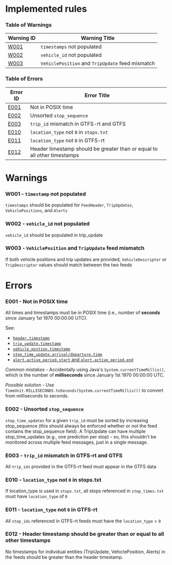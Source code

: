 # Implemented rules

### Table of Warnings

| Warning ID    | Warning Title             |
|---------------|---------------------------|
| [W001](#W001) | `timestamps` not populated
| [W002](#W002) | `vehicle_id` not populated
| [W003](#W003) | `VehiclePosition` and `TripUpdate` feed mismatch


### Table of Errors

| Error ID      | Error Title         |
|---------------|---------------------------|
| [E001](#E001) | Not in POSIX time
| [E002](#E002) | Unsorted `stop_sequence`
| [E003](#E003) | `trip_id` mismatch in GTFS-rt and GTFS
| [E010](#E010) | `location_type` not `0` in `stops.txt`
| [E011](#E011) | `location_type` not `0` in GTFS-rt
| [E012](#E012) | Header timestamp should be greater than or equal to all other timestamps

# Warnings

<a name="W001"/>

### W001 - `timestamp` not populated

`timestamps` should be populated for `FeedHeader`, `TripUpdates`, `VehiclePositions`, and `Alerts`

<a name="W002"/>

### W002 - `vehicle_id` not populated

`vehicle_id` should be populated in trip_update

<a name="W003"/>

### W003 - `VehiclePosition` and `TripUpdate` feed mismatch

If both vehicle positions and trip updates are provided, `VehicleDescriptor` or `TripDescriptor` values should match between the two feeds

# Errors

<a name="E001"/>

### E001 - Not in POSIX time

All times and timestamps must be in POSIX time (i.e., number of **seconds** since January 1st 1970 00:00:00 UTC).

See:
* [`header.timestamp`](https://github.com/google/transit/blob/master/gtfs-realtime/spec/en/reference.md#message-feedheader)
* [`trip_update.timestamp`](https://github.com/google/transit/blob/master/gtfs-realtime/spec/en/reference.md#message-tripupdate)
* [`vehicle_postion.timestamp`](https://github.com/google/transit/blob/master/gtfs-realtime/spec/en/reference.md#message-vehicleposition)
* [`stop_time_update.arrival/departure.time`](https://github.com/google/transit/blob/master/gtfs-realtime/spec/en/reference.md#message-stoptimeevent)
* [`alert.active_period.start` and `alert.active_period.end`](https://github.com/google/transit/blob/master/gtfs-realtime/spec/en/reference.md#message-timerange)

*Common mistakes* - Accidentally using Java's `System.currentTimeMillis()`, which is the number of **milliseconds** since January 1st 1970 00:00:00 UTC.  

*Possible solution* - Use `TimeUnit.MILLISECONDS.toSeconds(System.currentTimeMillis())` to convert from milliseconds to seconds.

<a name="E002"/>

### E002 - Unsorted `stop_sequence`

`stop_time_updates` for a given `trip_id` must be sorted by increasing stop_sequence (this should always be enforced whether or not the feed contains the stop_sequence field). A TripUpdate can have multiple stop_time_updates (e.g., one prediction per stop) - so, this shouldn't be monitored across multiple feed messages, just in a single message.

<a name="E003"/>

### E003 - `trip_id` mismatch in GTFS-rt and GTFS

All `trip_ids` provided in the GTFS-rt feed must appear in the GTFS data

<a name="E010"/>

### E010 - `location_type` not `0` in stops.txt

If location_type is used in `stops.txt`, all stops referenced in `stop_times.txt` must have `location_type` of `0`

<a name="E011"/>

### E011 - `location_type` not `0` in GTFS-rt

All `stop_ids` referenced in GTFS-rt feeds must have the `location_type` = `0`

<a name="E012"/>

### E012 - Header timestamp should be greater than or equal to all other timestamps

No timestamps for individual entities (TripUpdate, VehiclePosition, Alerts) in the feeds should be greater than the header timestamp.